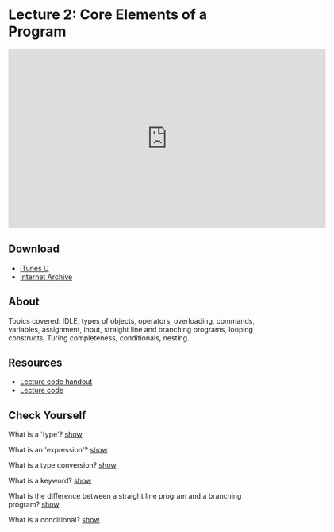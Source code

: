 # Lecture 2: Core Elements of a Program

<iframe width="640" height="360" src="http://www.youtube.com/embed/SLvTCHhu5SE?feature=player_detailpage" frameborder="0" allowfullscreen></iframe>

## Download

- [iTunes U](http://itunes.apple.com/us/itunes-u/lecture-2-core-elements-program/id499270153?i=110101057)
- [Internet Archive](http://www.archive.org/download/MIT6.00SCS11/MIT6_00SCS11_lec02_300k.mp4)

## About

Topics covered: IDLE, types of objects, operators, overloading, commands,
variables, assignment, input, straight line and branching programs, looping
constructs, Turing completeness, conditionals, nesting.

## Resources

- [Lecture code handout](http://ocw.mit.edu/courses/electrical-engineering-and-computer-science/6-00sc-introduction-to-computer-science-and-programming-spring-2011/unit-1/lecture-2-core-elements-of-a-program/MIT6_00SCS11_lec02.pdf)
- [Lecture code](http://ocw.mit.edu/courses/electrical-engineering-and-computer-science/6-00sc-introduction-to-computer-science-and-programming-spring-2011/unit-1/lecture-2-core-elements-of-a-program/lec02.py)

<script>
function hide(id)
{
    document.getElementById(id).style.display = 'none';
}

function show(id)
{
    document.getElementById(id).style.display = 'block';
}
</script>


## Check Yourself

What is a 'type'? <a href="#" onclick="show('answer-1'); return false;">show</a>

<div id="answer-1" style="display: none;">
Types are classifications of objects, which is what Python, as an OOP language, deals with. They determine how those objects are dealt with (for example, adding two integers results in an integer, two strings results in a concatenated string, and an integer and a string results in an error).
</div>

What is an 'expression'? <a href="#" onclick="show('answer-2'); return false;">show</a>

<div id="answer-2" style="display: none;">
An expression is composed of objects (or operands) and operators, and can be interpreted into a value.
</div>

What is a type conversion? <a href="#" onclick="show('answer-3'); return false;">show</a>

<div id="answer-3" style="display: none;">
A type conversion turns one type of object into another. For example, applying str to the integer 3 results in the string '3'.
</div>

What is a keyword? <a href="#" onclick="show('answer-4'); return false;">show</a>

<div id="answer-4" style="display: none;">
Keywords are words that have special meanings within a language. Many editors will display them in special colors. These words cannot be used as variables.
</div>

What is the difference between a straight line program and a branching program? <a href="#" onclick="show('answer-5'); return false;">show</a>

<div id="answer-5" style="display: none;">
A straight line program simply goes through and carries out each step. A branching program will do different things depending on conditions set within the program.
</div>

What is a conditional? <a href="#" onclick="show('answer-6'); return false;">show</a>

<div id="answer-6" style="display: none;">
A conditional statement starts with an if statement, and can also include elif and else statements.
</div>
